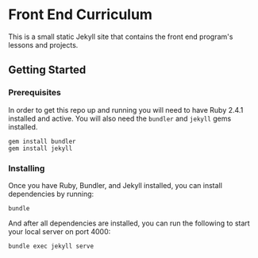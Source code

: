 # Front End Curriculum

This is a small static Jekyll site that contains the front end program's lessons and projects.

## Getting Started

### Prerequisites

In order to get this repo up and running you will need to have Ruby 2.4.1 installed and active. You will also need the `bundler` and `jekyll` gems installed.

```
gem install bundler
gem install jekyll
```

### Installing

Once you have Ruby, Bundler, and Jekyll installed, you can install dependencies by running:

```
bundle
```

And after all dependencies are installed, you can run the following to start your local server on port 4000:

```
bundle exec jekyll serve
```
